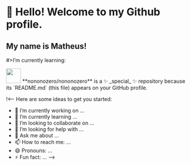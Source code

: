 # 👋 Hello! Welcome to my Github profile.
## My name is Matheus!

#>I’m currently learning:

<img loading="lazy" src="https://cdn.jsdelivr.net/gh/devicons/devicon/icons/java/java-original.svg" width="40" height="40"/>
**nononozero/nononozero** is a ✨ _special_ ✨ repository because its `README.md` (this file) appears on your GitHub profile.

!<--
Here are some ideas to get you started:

- 🔭 I’m currently working on ...
- 🌱 I’m currently learning ...
- 👯 I’m looking to collaborate on ...
- 🤔 I’m looking for help with ...
- 💬 Ask me about ...
- 📫 How to reach me: ...
- 😄 Pronouns: ...
- ⚡ Fun fact: ...
-->

